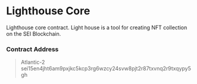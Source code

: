 
# Lighthouse Core

Lighthouse core contract. Light house is a tool for creating NFT collection on the SEI Blockchain.

### Contract Address
> Atlantic-2
> sei15en4jht6am9pxjkc5kcp3rg6wzcy24svw8pjt2r87txvnq2r9txqypy5gh